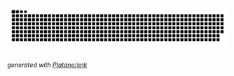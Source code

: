 <picture>
  <source media="(prefers-color-scheme: dark)" srcset="https://raw.githubusercontent.com/platane/platane/output/github-contribution-grid-snake-dark.svg">
  <source media="(prefers-color-scheme: light)" srcset="https://raw.githubusercontent.com/platane/platane/output/github-contribution-grid-snake.svg">
  <img alt="github contribution grid snake animation" src="https://raw.githubusercontent.com/vhleao/vhleao/output/github-contribution-grid-snake.svg">
</picture>

_generated with [Platane/snk](https://github.com/Platane/snk)_

